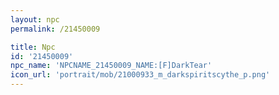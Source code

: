 ```yaml
---
layout: npc
permalink: /21450009

title: Npc
id: '21450009'
npc_name: 'NPCNAME_21450009_NAME:[F]DarkTear'
icon_url: 'portrait/mob/21000933_m_darkspiritscythe_p.png'
---
```

